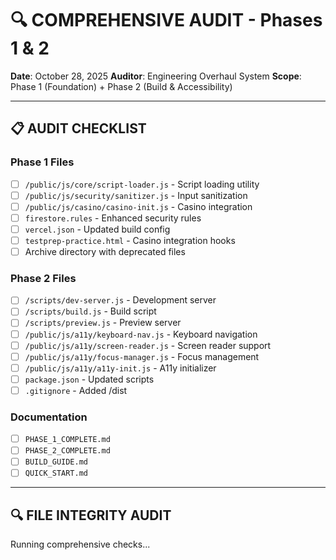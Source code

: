 # 🔍 COMPREHENSIVE AUDIT - Phases 1 & 2

**Date**: October 28, 2025
**Auditor**: Engineering Overhaul System
**Scope**: Phase 1 (Foundation) + Phase 2 (Build & Accessibility)

---

## 📋 AUDIT CHECKLIST

### Phase 1 Files
- [ ] `/public/js/core/script-loader.js` - Script loading utility
- [ ] `/public/js/security/sanitizer.js` - Input sanitization
- [ ] `/public/js/casino/casino-init.js` - Casino integration
- [ ] `firestore.rules` - Enhanced security rules
- [ ] `vercel.json` - Updated build config
- [ ] `testprep-practice.html` - Casino integration hooks
- [ ] Archive directory with deprecated files

### Phase 2 Files
- [ ] `/scripts/dev-server.js` - Development server
- [ ] `/scripts/build.js` - Build script
- [ ] `/scripts/preview.js` - Preview server
- [ ] `/public/js/a11y/keyboard-nav.js` - Keyboard navigation
- [ ] `/public/js/a11y/screen-reader.js` - Screen reader support
- [ ] `/public/js/a11y/focus-manager.js` - Focus management
- [ ] `/public/js/a11y/a11y-init.js` - A11y initializer
- [ ] `package.json` - Updated scripts
- [ ] `.gitignore` - Added /dist

### Documentation
- [ ] `PHASE_1_COMPLETE.md`
- [ ] `PHASE_2_COMPLETE.md`
- [ ] `BUILD_GUIDE.md`
- [ ] `QUICK_START.md`

---

## 🔍 FILE INTEGRITY AUDIT

Running comprehensive checks...
